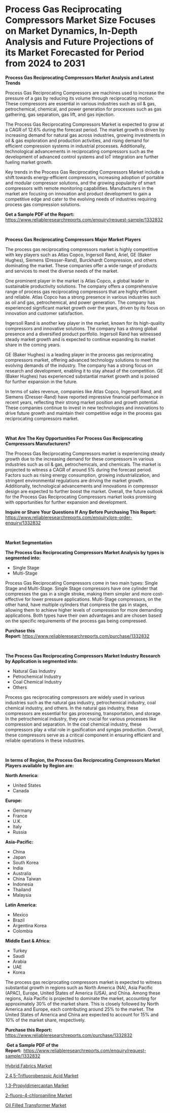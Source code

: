 <p><h1>Process Gas Reciprocating Compressors Market Size Focuses on Market Dynamics, In-Depth Analysis and Future Projections of its Market Forecasted for Period from 2024 to 2031</h1></p><p><strong>Process Gas Reciprocating Compressors Market Analysis and Latest Trends</strong></p>
<p><p>Process Gas Reciprocating Compressors are machines used to increase the pressure of a gas by reducing its volume through reciprocating motion. These compressors are essential in various industries such as oil & gas, petrochemical, chemical, and power generation for processes such as gas gathering, gas separation, gas lift, and gas injection.</p><p>The Process Gas Reciprocating Compressors Market is expected to grow at a CAGR of 12.6% during the forecast period. The market growth is driven by increasing demand for natural gas across industries, growing investments in oil & gas exploration and production activities, and rising demand for efficient compression systems in industrial processes. Additionally, technological advancements in reciprocating compressors such as the development of advanced control systems and IoT integration are further fueling market growth.</p><p>Key trends in the Process Gas Reciprocating Compressors Market include a shift towards energy-efficient compressors, increasing adoption of portable and modular compressor solutions, and the growing popularity of smart compressors with remote monitoring capabilities. Manufacturers in the market are focusing on innovation and product development to gain a competitive edge and cater to the evolving needs of industries requiring process gas compression solutions.</p></p>
<p><strong>Get a Sample PDF of the Report:&nbsp;</strong> <a href="https://www.reliableresearchreports.com/enquiry/request-sample/1332832">https://www.reliableresearchreports.com/enquiry/request-sample/1332832</a></p>
<p>&nbsp;</p>
<p><strong>Process Gas Reciprocating Compressors Major Market Players</strong></p>
<p><p>The process gas reciprocating compressors market is highly competitive with key players such as Atlas Copco, Ingersoll Rand, Ariel, GE (Baker Hughes), Siemens (Dresser-Rand), Burckhardt Compression, and others dominating the market. These companies offer a wide range of products and services to meet the diverse needs of the market.</p><p>One prominent player in the market is Atlas Copco, a global leader in sustainable productivity solutions. The company offers a comprehensive range of process gas reciprocating compressors that are highly efficient and reliable. Atlas Copco has a strong presence in various industries such as oil and gas, petrochemical, and power generation. The company has experienced significant market growth over the years, driven by its focus on innovation and customer satisfaction.</p><p>Ingersoll Rand is another key player in the market, known for its high-quality compressors and innovative solutions. The company has a strong global presence and a diversified product portfolio. Ingersoll Rand has witnessed steady market growth and is expected to continue expanding its market share in the coming years.</p><p>GE (Baker Hughes) is a leading player in the process gas reciprocating compressors market, offering advanced technology solutions to meet the evolving demands of the industry. The company has a strong focus on research and development, enabling it to stay ahead of the competition. GE (Baker Hughes) has experienced substantial market growth and is poised for further expansion in the future.</p><p>In terms of sales revenue, companies like Atlas Copco, Ingersoll Rand, and Siemens (Dresser-Rand) have reported impressive financial performance in recent years, reflecting their strong market position and growth potential. These companies continue to invest in new technologies and innovations to drive future growth and maintain their competitive edge in the process gas reciprocating compressors market.</p></p>
<p>&nbsp;</p>
<p><strong>What Are The Key Opportunities For Process Gas Reciprocating Compressors Manufacturers?</strong></p>
<p><p>The Process Gas Reciprocating Compressors market is experiencing steady growth due to the increasing demand for these compressors in various industries such as oil & gas, petrochemicals, and chemicals. The market is projected to witness a CAGR of around 5% during the forecast period. Factors such as rising energy consumption, growing industrialization, and stringent environmental regulations are driving the market growth. Additionally, technological advancements and innovations in compressor design are expected to further boost the market. Overall, the future outlook for the Process Gas Reciprocating Compressors market looks promising with opportunities for further expansion and development.</p></p>
<p><strong>Inquire or Share Your Questions If Any Before Purchasing This Report:</strong> <a href="https://www.reliableresearchreports.com/enquiry/pre-order-enquiry/1332832">https://www.reliableresearchreports.com/enquiry/pre-order-enquiry/1332832</a></p>
<p>&nbsp;</p>
<p><strong>Market Segmentation</strong></p>
<p><strong>The Process Gas Reciprocating Compressors Market Analysis by types is segmented into:</strong></p>
<p><ul><li>Single Stage</li><li>Multi-Stage</li></ul></p>
<p><p>Process Gas Reciprocating Compressors come in two main types: Single Stage and Multi-Stage. Single Stage compressors have one cylinder that compresses the gas in a single stroke, making them simpler and more cost-effective for lower pressure applications. Multi-Stage compressors, on the other hand, have multiple cylinders that compress the gas in stages, allowing them to achieve higher levels of compression for more demanding applications. Both types have their own advantages and are chosen based on the specific requirements of the process gas being compressed.</p></p>
<p><strong>Purchase this Report:&nbsp;</strong><a href="https://www.reliableresearchreports.com/purchase/1332832">https://www.reliableresearchreports.com/purchase/1332832</a></p>
<p>&nbsp;</p>
<p><strong>The Process Gas Reciprocating Compressors Market Industry Research by Application is segmented into:</strong></p>
<p><ul><li>Natural Gas Industry</li><li>Petrochemical Industry</li><li>Coal Chemical Industry</li><li>Others</li></ul></p>
<p><p>Process gas reciprocating compressors are widely used in various industries such as the natural gas industry, petrochemical industry, coal chemical industry, and others. In the natural gas industry, these compressors are essential for gas processing, transportation, and storage. In the petrochemical industry, they are crucial for various processes like compression and separation. In the coal chemical industry, these compressors play a vital role in gasification and syngas production. Overall, these compressors serve as a critical component in ensuring efficient and reliable operations in these industries.</p></p>
<p>&nbsp;</p>
<p><strong>In terms of Region, the Process Gas Reciprocating Compressors Market Players available by Region are:</strong></p>
<p>
    <p> <strong> North America: </strong>
        <ul>
            <li>United States</li>
            <li>Canada</li>
        </ul>
        </p> 
    <p> <strong> Europe: </strong>
        <ul>
            <li>Germany</li>
            <li>France</li>
            <li>U.K.</li>
            <li>Italy</li>
            <li>Russia</li>
        </ul>
        </p> 
    <p> <strong> Asia-Pacific: </strong>
        <ul>
            <li>China</li>
            <li>Japan</li>
            <li>South Korea</li>
            <li>India</li>
            <li>Australia</li>
            <li>China Taiwan</li>
            <li>Indonesia</li>
            <li>Thailand</li>
            <li>Malaysia</li>
        </ul>
        </p> 
    <p> <strong> Latin America: </strong>
        <ul>
            <li>Mexico</li>
            <li>Brazil</li>
            <li>Argentina Korea</li>
            <li>Colombia</li>
        </ul>
        </p> 
    <p> <strong> Middle East & Africa: </strong>
        <ul>
            <li>Turkey</li>
            <li>Saudi</li>
            <li>Arabia</li>
            <li>UAE</li>
            <li>Korea</li>
        </ul>
    </p>
    </p>
<p><p>The process gas reciprocating compressors market is expected to witness substantial growth in regions such as North America (NA), Asia Pacific (APAC), Europe, United States of America (USA), and China. Among these regions, Asia Pacific is projected to dominate the market, accounting for approximately 30% of the market share. This is closely followed by North America and Europe, each contributing around 25% to the market. The United States of America and China are expected to account for 15% and 10% of the market share, respectively.</p></p>
<p><strong>Purchase this Report: </strong><a href="https://www.reliableresearchreports.com/purchase/1332832">https://www.reliableresearchreports.com/purchase/1332832</a></p>
<p>&nbsp;<strong>Get a Sample PDF of the Report:&nbsp;&nbsp;</strong><a href="https://www.reliableresearchreports.com/enquiry/request-sample/1332832">https://www.reliableresearchreports.com/enquiry/request-sample/1332832</a></p>
<p><strong></strong></p>
<p><p><a href="https://medium.com/@chiragreportprime/hybrid-fabrics-market-trends-and-market-analysis-forecasted-for-period-2024-2031-ad8f64c0185a">Hybrid Fabrics Market</a></p><p><a href="https://issuu.com/reportprime-2/docs/245-trifluorobenzoic-acid-market-size-2030.pptx">2,4,5-Trifluorobenzoic Acid Market</a></p><p><a href="https://github.com/CliffMedina6/Market-Research-Report-List-3/blob/main/13-propyldimercaptan-market.md">1,3-Propyldimercaptan Market</a></p><p><a href="https://issuu.com/reportprime-2/docs/2-fluoro-4-chloroaniline-market-size-2030.pptx">2-fluoro-4-chloroaniline Market</a></p><p><a href="https://medium.com/@chiragreportprime/oil-filled-transformer-market-size-cagr-trends-2024-2030-289a605b0d9a">Oil Filled Transformer Market</a></p></p>